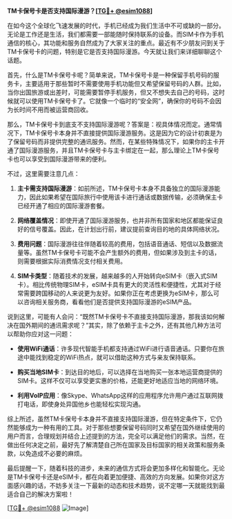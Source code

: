 **TM卡保号卡是否支持国际漫游？[[TG💪+ @esim1088](https://t.me/s/esim1088)]**

在如今这个全球化飞速发展的时代，手机已经成为我们生活中不可或缺的一部分。无论是工作还是生活，我们都需要一部能随时保持联系的设备。而SIM卡作为手机通信的核心，其功能和服务自然成为了大家关注的重点。最近有不少朋友问到关于TM卡保号卡的问题，特别是它是否支持国际漫游。今天就让我们来详细聊聊这个话题。

首先，什么是TM卡保号卡呢？简单来说，TM卡保号卡是一种保留手机号码的服务卡，主要适用于那些暂时不需要使用手机功能但又希望保留号码的人群。比如，当你出国旅游或出差时，可能需要暂停手机服务，但又不想失去自己的号码，这时候就可以使用TM卡保号卡了。它就像一个临时的“安全网”，确保你的号码不会因为长时间不用而被运营商回收。

那么，TM卡保号卡到底支不支持国际漫游呢？答案是：视具体情况而定。通常情况下，TM卡保号卡本身并不直接提供国际漫游服务。这是因为它的设计初衷是为了保留号码而非提供完整的通讯服务。然而，在某些特殊情况下，如果你的主卡开通了国际漫游服务，并且TM卡保号卡与主卡绑定在一起，那么理论上TM卡保号卡也可以享受到国际漫游带来的便利。

不过，这里需要注意几点：

1. **主卡需支持国际漫游**：如前所述，TM卡保号卡本身不具备独立的国际漫游能力，因此如果希望在国际旅行中使用该卡进行通话或数据传输，必须确保主卡已经开通了相应的国际漫游套餐。
   
2. **网络覆盖情况**：即使开通了国际漫游服务，也并非所有国家和地区都能保证良好的信号覆盖。因此，在计划出行前，建议提前查询目的地的具体网络状况。

3. **费用问题**：国际漫游往往伴随着较高的费用，包括语音通话、短信以及数据流量等。虽然TM卡保号卡可能不会产生额外的费用，但如果涉及到主卡的话，则需要根据实际消费情况支付相关费用。

4. **SIM卡类型**：随着技术的发展，越来越多的人开始转向eSIM卡（嵌入式SIM卡）。相比传统物理SIM卡，eSIM卡具有更大的灵活性和便捷性，尤其对于经常需要跨国移动的人来说更为友好。如果你正在考虑更换为eSIM卡，那么可以咨询相关服务商，看看他们是否提供支持国际漫游的eSIM产品。

说到这里，可能有人会问：“既然TM卡保号卡不直接支持国际漫游，那我该如何解决在国外期间的通讯需求呢？”其实，除了依赖于主卡之外，还有其他几种方法可以帮助你应对这一问题：

- **使用WiFi通话**：许多现代智能手机都支持通过WiFi进行语音通话。只要你在旅途中能找到稳定的WiFi热点，就可以借助这种方式与亲友保持联系。
  
- **购买当地SIM卡**：到达目的地后，可以选择在当地购买一张本地运营商提供的SIM卡。这样不仅可以享受更实惠的价格，还能更好地适应当地的网络环境。
  
- **利用VoIP应用**：像Skype、WhatsApp这样的应用程序允许用户通过互联网拨打电话，即使身处异国他乡也能轻松实现沟通。

综上所述，虽然TM卡保号卡本身并不直接支持国际漫游，但在特定条件下，它仍然能够成为一种有用的工具。对于那些想要保留号码同时又希望在国外继续使用的用户而言，合理规划并结合上述提到的方法，完全可以满足他们的需求。当然，在做出任何决定之前，最好先了解清楚自己所在国家及目标国家的相关政策和服务条款，以免造成不必要的麻烦。

最后提醒一下，随着科技的进步，未来的通信方式将会更加多样化和智能化。无论是TM卡保号卡还是eSIM卡，都在向着更加便捷、高效的方向发展。如果你对这方面感兴趣的话，不妨多关注一下最新的动态和技术趋势，说不定哪一天就能找到最适合自己的解决方案啦！

[[TG💪+ @esim1088](https://t.me/s/esim1088) ![Image](https://i.postimg.cc/4NQfJmqS/Snipaste-2025-05-13-00-14-12.png)]